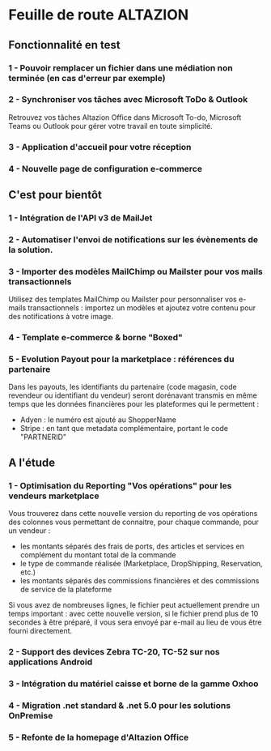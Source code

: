 <div class='roadmapPage'>
<h1>Feuille de route ALTAZION</h1>
<h2>Fonctionnalité en test</h2>
<div id="enTest">
<div class="item">
<h3>1 - Pouvoir remplacer un fichier dans une médiation non terminée (en cas d'erreur par exemple)</h3>
</div>
<div class="item">
<h3>2 - Synchroniser vos tâches avec Microsoft ToDo & Outlook</h3>
<div>Retrouvez vos tâches Altazion Office dans Microsoft To-do, Microsoft Teams ou Outlook pour gérer votre travail en toute simplicité.&nbsp;&nbsp;</div>
</div>
<div class="item">
<h3>3 - Application d'accueil pour votre réception</h3>
</div>
<div class="item">
<h3>4 - Nouvelle page de configuration e-commerce</h3>
</div>
</div>
<h2>C'est pour bientôt</h2>
<div id="bientot">
<div class="item">
<h3>1 - Intégration de l'API v3 de MailJet </h3>
</div>
<div class="item">
<h3>2 - Automatiser l'envoi de notifications sur les évènements de la solution. </h3>
</div>
<div class="item">
<h3>3 - Importer des modèles MailChimp ou Mailster pour vos mails transactionnels </h3>
<div>Utilisez des templates MailChimp ou Mailster pour personnaliser vos e-mails transactionnels : importez un modèles et ajoutez votre contenu pour des notifications à votre image.</div>
</div>
<div class="item">
<h3>4 - Template e-commerce & borne "Boxed" </h3>
</div>
<div class="item">
<h3>5 - Evolution Payout pour la marketplace : références du partenaire </h3>
<div>Dans les payouts, les identifiants du partenaire (code magasin, code revendeur ou identifiant du vendeur) seront dorénavant transmis en même temps que les données financières pour les plateformes qui le permettent :</div><div><ul><li>Adyen : le numéro est ajouté au ShopperName</li><li>Stripe : en tant que metadata complémentaire, portant le code &quot;PARTNERID&quot;</li></ul></div>
</div>
</div>
<h2>A l'étude</h2>
<div id="etude">
<div class="item">
<h3>1 - Optimisation du Reporting "Vos opérations" pour les vendeurs marketplace</h3>
<div>Vous trouverez dans cette nouvelle version du reporting de vos opérations des colonnes vous permettant de connaitre, pour chaque commande, pour un vendeur :</div><div><ul><li>les montants séparés des frais de ports, des articles et services en complément du montant total de la commande</li><li>le type de commande réalisée (Marketplace, DropShipping, Reservation, etc.)</li><li>les montants séparés des commissions financières et des commissions de service de la plateforme</li></ul><div>Si vous avez de nombreuses lignes, le fichier peut actuellement prendre un temps important : avec cette nouvelle version, si le fichier prend plus de 10 secondes à être préparé, il vous sera envoyé par e-mail au lieu de vous être fourni directement.</div></div>
</div>
<div class="item">
<h3>2 - Support des devices Zebra TC-20, TC-52 sur nos applications Android</h3>
</div>
<div class="item">
<h3>3 - Intégration du matériel caisse et borne de la gamme Oxhoo</h3>
</div>
<div class="item">
<h3>4 - Migration .net standard & .net 5.0 pour les solutions OnPremise</h3>
</div>
<div class="item">
<h3>5 - Refonte de la homepage d'Altazion Office</h3>
</div>
</div>
</div>

